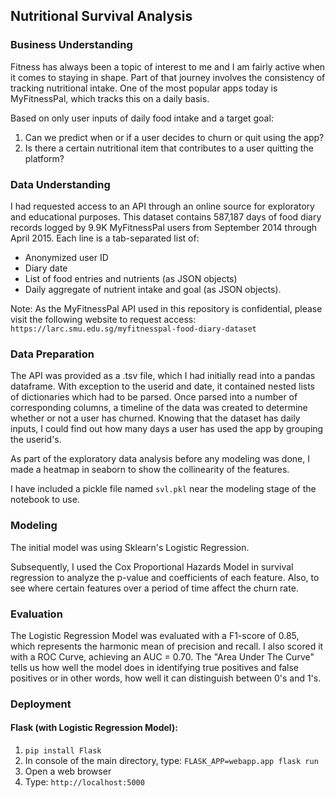 ## Nutritional Survival Analysis

### Business Understanding
Fitness has always been a topic of interest to me and I am fairly active when it comes to staying in shape. Part of that journey involves the consistency of tracking nutritional intake. One of the most popular apps today is MyFitnessPal, which tracks this on a daily basis.

Based on only user inputs of daily food intake and a target goal:

1. Can we predict when or if a user decides to churn or quit using the app?
2. Is there a certain nutritional item that contributes to a user quitting the platform?

### Data Understanding
I had requested access to an API through an online source for exploratory and educational purposes. This dataset contains 587,187 days of food diary records logged by 9.9K MyFitnessPal users from September 2014 through April 2015.  Each line is a tab-separated list of: 

- Anonymized user ID
- Diary date
- List of food entries and nutrients (as JSON objects)
- Daily aggregate of nutrient intake and goal (as JSON objects).

Note: As the MyFitnessPal API used in this repository is confidential, please visit the following website to request access: `https://larc.smu.edu.sg/myfitnesspal-food-diary-dataset`

### Data Preparation
The API was provided as a .tsv file, which I had initially read into a pandas dataframe. With exception to the userid and date, it contained nested lists of dictionaries which had to be parsed. Once parsed into a number of corresponding columns, a timeline of the data was created to determine whether or not a user has churned. Knowing that the dataset has daily inputs, I could find out how many days a user has used the app by grouping the userid's.

As part of the exploratory data analysis before any modeling was done, I made a heatmap in seaborn to show the collinearity of the features.

I have included a pickle file named `svl.pkl` near the modeling stage of the notebook to use. 

### Modeling
The initial model was using Sklearn's Logistic Regression.

Subsequently, I used the Cox Proportional Hazards Model in survival regression to analyze the p-value and coefficients of each feature. Also, to see where certain features over a period of time affect the churn rate.

### Evaluation
The Logistic Regression Model was evaluated with a F1-score of 0.85, which represents the harmonic mean of precision and recall. I also scored it with a ROC Curve, achieving an AUC = 0.70. The "Area Under The Curve" tells us how well the model does in identifying true positives and false positives or in other words, how well it can distinguish between 0's and 1's.

### Deployment
#### Flask (with Logistic Regression Model):
1. `pip install Flask`
2. In console of the main directory, type: `FLASK_APP=webapp.app flask run`
3. Open a web browser
4. Type: `http://localhost:5000`
